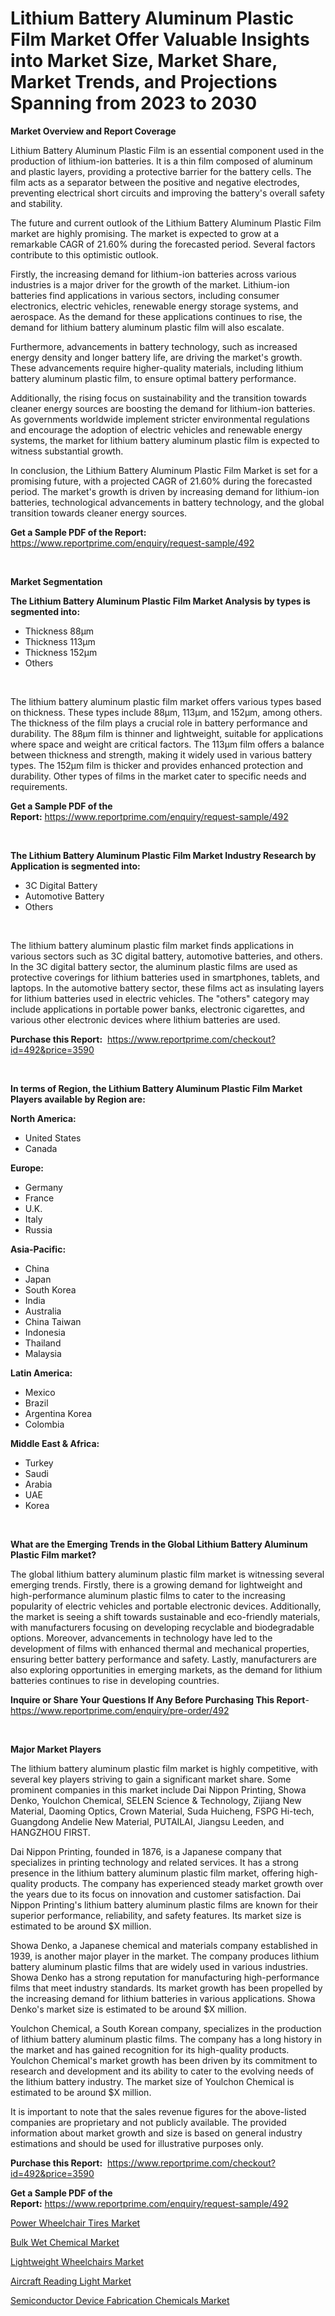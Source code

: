 <p><h1>Lithium Battery Aluminum Plastic Film Market Offer Valuable Insights into Market Size, Market Share, Market Trends, and Projections Spanning from 2023 to 2030</h1></p><p><strong>Market Overview and Report Coverage</strong></p>
<p><p>Lithium Battery Aluminum Plastic Film is an essential component used in the production of lithium-ion batteries. It is a thin film composed of aluminum and plastic layers, providing a protective barrier for the battery cells. The film acts as a separator between the positive and negative electrodes, preventing electrical short circuits and improving the battery's overall safety and stability.</p><p>The future and current outlook of the Lithium Battery Aluminum Plastic Film market are highly promising. The market is expected to grow at a remarkable CAGR of 21.60% during the forecasted period. Several factors contribute to this optimistic outlook.</p><p>Firstly, the increasing demand for lithium-ion batteries across various industries is a major driver for the growth of the market. Lithium-ion batteries find applications in various sectors, including consumer electronics, electric vehicles, renewable energy storage systems, and aerospace. As the demand for these applications continues to rise, the demand for lithium battery aluminum plastic film will also escalate.</p><p>Furthermore, advancements in battery technology, such as increased energy density and longer battery life, are driving the market's growth. These advancements require higher-quality materials, including lithium battery aluminum plastic film, to ensure optimal battery performance.</p><p>Additionally, the rising focus on sustainability and the transition towards cleaner energy sources are boosting the demand for lithium-ion batteries. As governments worldwide implement stricter environmental regulations and encourage the adoption of electric vehicles and renewable energy systems, the market for lithium battery aluminum plastic film is expected to witness substantial growth.</p><p>In conclusion, the Lithium Battery Aluminum Plastic Film Market is set for a promising future, with a projected CAGR of 21.60% during the forecasted period. The market's growth is driven by increasing demand for lithium-ion batteries, technological advancements in battery technology, and the global transition towards cleaner energy sources.</p></p>
<p><strong>Get a Sample PDF of the Report:</strong> <a href="https://www.reportprime.com/enquiry/request-sample/492">https://www.reportprime.com/enquiry/request-sample/492</a></p>
<p>&nbsp;</p>
<p><strong>Market Segmentation</strong></p>
<p><strong>The Lithium Battery Aluminum Plastic Film Market Analysis by types is segmented into:</strong></p>
<p><ul><li>Thickness 88μm</li><li>Thickness 113μm</li><li>Thickness 152μm</li><li>Others</li></ul></p>
<p>&nbsp;</p>
<p><p>The lithium battery aluminum plastic film market offers various types based on thickness. These types include 88μm, 113μm, and 152μm, among others. The thickness of the film plays a crucial role in battery performance and durability. The 88μm film is thinner and lightweight, suitable for applications where space and weight are critical factors. The 113μm film offers a balance between thickness and strength, making it widely used in various battery types. The 152μm film is thicker and provides enhanced protection and durability. Other types of films in the market cater to specific needs and requirements.</p></p>
<p><strong>Get a Sample PDF of the Report:</strong>&nbsp;<a href="https://www.reportprime.com/enquiry/request-sample/492">https://www.reportprime.com/enquiry/request-sample/492</a></p>
<p>&nbsp;</p>
<p><strong>The Lithium Battery Aluminum Plastic Film Market Industry Research by Application is segmented into:</strong></p>
<p><ul><li>3C Digital Battery</li><li>Automotive Battery</li><li>Others</li></ul></p>
<p>&nbsp;</p>
<p><p>The lithium battery aluminum plastic film market finds applications in various sectors such as 3C digital battery, automotive batteries, and others. In the 3C digital battery sector, the aluminum plastic films are used as protective coverings for lithium batteries used in smartphones, tablets, and laptops. In the automotive battery sector, these films act as insulating layers for lithium batteries used in electric vehicles. The "others" category may include applications in portable power banks, electronic cigarettes, and various other electronic devices where lithium batteries are used.</p></p>
<p><strong>Purchase this Report:</strong>&nbsp; <a href="https://www.reportprime.com/checkout?id=492&price=3590">https://www.reportprime.com/checkout?id=492&price=3590</a></p>
<p>&nbsp;</p>
<p><strong>In terms of Region, the Lithium Battery Aluminum Plastic Film Market Players available by Region are:</strong></p>
<p>
    <p> <strong> North America: </strong>
        <ul>
            <li>United States</li>
            <li>Canada</li>
        </ul>
        </p> 
    <p> <strong> Europe: </strong>
        <ul>
            <li>Germany</li>
            <li>France</li>
            <li>U.K.</li>
            <li>Italy</li>
            <li>Russia</li>
        </ul>
        </p> 
    <p> <strong> Asia-Pacific: </strong>
        <ul>
            <li>China</li>
            <li>Japan</li>
            <li>South Korea</li>
            <li>India</li>
            <li>Australia</li>
            <li>China Taiwan</li>
            <li>Indonesia</li>
            <li>Thailand</li>
            <li>Malaysia</li>
        </ul>
        </p> 
    <p> <strong> Latin America: </strong>
        <ul>
            <li>Mexico</li>
            <li>Brazil</li>
            <li>Argentina Korea</li>
            <li>Colombia</li>
        </ul>
        </p> 
    <p> <strong> Middle East & Africa: </strong>
        <ul>
            <li>Turkey</li>
            <li>Saudi</li>
            <li>Arabia</li>
            <li>UAE</li>
            <li>Korea</li>
        </ul>
    </p>
    </p>
<p>&nbsp;</p>
<p><strong>What are the Emerging Trends in the Global Lithium Battery Aluminum Plastic Film market?</strong></p>
<p><p>The global lithium battery aluminum plastic film market is witnessing several emerging trends. Firstly, there is a growing demand for lightweight and high-performance aluminum plastic films to cater to the increasing popularity of electric vehicles and portable electronic devices. Additionally, the market is seeing a shift towards sustainable and eco-friendly materials, with manufacturers focusing on developing recyclable and biodegradable options. Moreover, advancements in technology have led to the development of films with enhanced thermal and mechanical properties, ensuring better battery performance and safety. Lastly, manufacturers are also exploring opportunities in emerging markets, as the demand for lithium batteries continues to rise in developing countries.</p></p>
<p><strong>Inquire or Share Your Questions If Any Before Purchasing This Report</strong>- <a href="https://www.reportprime.com/enquiry/pre-order/492">https://www.reportprime.com/enquiry/pre-order/492</a></p>
<p>&nbsp;</p>
<p><strong>Major Market Players</strong></p>
<p><p>The lithium battery aluminum plastic film market is highly competitive, with several key players striving to gain a significant market share. Some prominent companies in this market include Dai Nippon Printing, Showa Denko, Youlchon Chemical, SELEN Science & Technology, Zijiang New Material, Daoming Optics, Crown Material, Suda Huicheng, FSPG Hi-tech, Guangdong Andelie New Material, PUTAILAI, Jiangsu Leeden, and HANGZHOU FIRST.</p><p>Dai Nippon Printing, founded in 1876, is a Japanese company that specializes in printing technology and related services. It has a strong presence in the lithium battery aluminum plastic film market, offering high-quality products. The company has experienced steady market growth over the years due to its focus on innovation and customer satisfaction. Dai Nippon Printing's lithium battery aluminum plastic films are known for their superior performance, reliability, and safety features. Its market size is estimated to be around $X million.</p><p>Showa Denko, a Japanese chemical and materials company established in 1939, is another major player in the market. The company produces lithium battery aluminum plastic films that are widely used in various industries. Showa Denko has a strong reputation for manufacturing high-performance films that meet industry standards. Its market growth has been propelled by the increasing demand for lithium batteries in various applications. Showa Denko's market size is estimated to be around $X million.</p><p>Youlchon Chemical, a South Korean company, specializes in the production of lithium battery aluminum plastic films. The company has a long history in the market and has gained recognition for its high-quality products. Youlchon Chemical's market growth has been driven by its commitment to research and development and its ability to cater to the evolving needs of the lithium battery industry. The market size of Youlchon Chemical is estimated to be around $X million.</p><p>It is important to note that the sales revenue figures for the above-listed companies are proprietary and not publicly available. The provided information about market growth and size is based on general industry estimations and should be used for illustrative purposes only.</p></p>
<p><strong>Purchase this Report:</strong>&nbsp;&nbsp;<a href="https://www.reportprime.com/checkout?id=492&price=3590">https://www.reportprime.com/checkout?id=492&price=3590</a></p>
<p></p>
<p><strong>Get a Sample PDF of the Report:</strong>&nbsp;<a href="https://www.reportprime.com/enquiry/request-sample/492">https://www.reportprime.com/enquiry/request-sample/492</a></p>
<p><p><a href="https://www.linkedin.com/pulse/power-wheelchair-tires-market-size-2023-2030-global-industrial-wtmbe/">Power Wheelchair Tires Market</a></p><p><a href="https://github.com/lilstefpacute/Market-Research-Report-List-2/blob/main/bulk-wet-chemical-market.md">Bulk Wet Chemical Market</a></p><p><a href="https://www.linkedin.com/pulse/lightweight-wheelchairs-market-research-report-provides-eokqc/">Lightweight Wheelchairs Market</a></p><p><a href="https://www.linkedin.com/pulse/aircraft-reading-light-market-size-share-amp-trends-analysis-knb7e/">Aircraft Reading Light Market</a></p><p><a href="https://github.com/rexevange/Market-Research-Report-List-2/blob/main/semiconductor-device-fabrication-chemicals-market.md">Semiconductor Device Fabrication Chemicals Market</a></p></p>